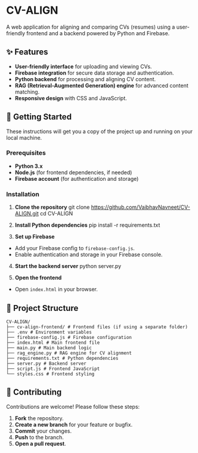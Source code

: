 # CV-ALIGN

A web application for aligning and comparing CVs (resumes) using a user-friendly frontend and a backend powered by Python and Firebase.

## ✨ Features

- **User-friendly interface** for uploading and viewing CVs.
- **Firebase integration** for secure data storage and authentication.
- **Python backend** for processing and aligning CV content.
- **RAG (Retrieval-Augmented Generation) engine** for advanced content matching.
- **Responsive design** with CSS and JavaScript.

## 🚀 Getting Started

These instructions will get you a copy of the project up and running on your local machine.

### Prerequisites

- **Python 3.x**
- **Node.js** (for frontend dependencies, if needed)
- **Firebase account** (for authentication and storage)

### Installation

1. **Clone the repository**
    git clone https://github.com/VaibhavNavneet/CV-ALIGN.git
    cd CV-ALIGN

2. **Install Python dependencies**
    pip install -r requirements.txt


3. **Set up Firebase**
- Add your Firebase config to `firebase-config.js`.
- Enable authentication and storage in your Firebase console.

4. **Start the backend server**
    python server.py

5. **Open the frontend**
- Open `index.html` in your browser.

## 📂 Project Structure

    CV-ALIGN/
    ├── cv-align-frontend/ # Frontend files (if using a separate folder)
    ├── .env # Environment variables
    ├── firebase-config.js # Firebase configuration
    ├── index.html # Main frontend file
    ├── main.py # Main backend logic
    ├── rag_engine.py # RAG engine for CV alignment
    ├── requirements.txt # Python dependencies
    ├── server.py # Backend server
    ├── script.js # Frontend JavaScript
    └── styles.css # Frontend styling


## 🤝 Contributing

Contributions are welcome! Please follow these steps:

1. **Fork** the repository.
2. **Create a new branch** for your feature or bugfix.
3. **Commit** your changes.
4. **Push** to the branch.
5. **Open a pull request**.


